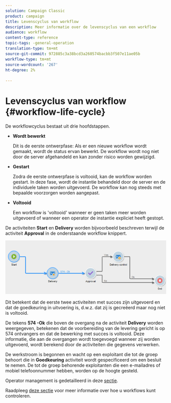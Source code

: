 ```yaml
---
solution: Campaign Classic
product: campaign
title: Levenscyclus van workflow
description: Meer informatie over de levenscyclus van een workflow
audience: workflow
content-type: reference
topic-tags: -general-operation
translation-type: tm+mt
source-git-commit: 972885c3a38bcd3a260574bacbb3f507e11ae05b
workflow-type: tm+mt
source-wordcount: '267'
ht-degree: 2%

---
```



# Levenscyclus van workflow {#workflow-life-cycle}

De workflowcyclus bestaat uit drie hoofdstappen.

* **Wordt bewerkt**

   Dit is de eerste ontwerpfase: Als er een nieuwe workflow wordt gemaakt, wordt de status ervan bewerkt. De workflow wordt nog niet door de server afgehandeld en kan zonder risico worden gewijzigd.

* **Gestart**

   Zodra de eerste ontwerpfase is voltooid, kan de workflow worden gestart. In deze fase, wordt de instantie behandeld door de server en de individuele taken worden uitgevoerd. De workflow kan nog steeds met bepaalde voorzorgen worden aangepast.

* **Voltooid**

   Een workflow is &#39;voltooid&#39; wanneer er geen taken meer worden uitgevoerd of wanneer een operator de instantie expliciet heeft gestopt.

De activiteiten **Start** en **Delivery** worden bijvoorbeeld beschreven terwijl de activiteit **Approval** in de onderstaande workflow knippert.

![](assets/new-workflow-6.png)

Dit betekent dat de eerste twee activiteiten met succes zijn uitgevoerd en dat de goedkeuring in uitvoering is, d.w.z. dat zij is gecreëerd maar nog niet is voltooid.

De tekens **574 -Ok** die boven de overgang na de activiteit **Delivery** worden weergegeven, betekenen dat de voorbereiding van de levering gericht is op 574 ontvangers en dat de bewerking met succes is voltooid. Deze informatie, die aan de overgangen wordt toegevoegd wanneer zij worden uitgevoerd, wordt berekend door de activiteiten die gegevens verwerken.

De werkstroom is begonnen en wacht op een exploitant die tot de groep behoort die in **Goedkeuring** activiteit wordt gespecificeerd om een besluit te nemen. De tot de groep behorende exploitanten die een e-mailadres of mobiel telefoonnummer hebben, worden op de hoogte gesteld.

Operator management is gedetailleerd in deze [sectie](../../platform/using/access-management.md).

Raadpleeg [deze sectie](../../workflow/using/monitoring-workflow-execution.md) voor meer informatie over hoe u workflows kunt controleren.
